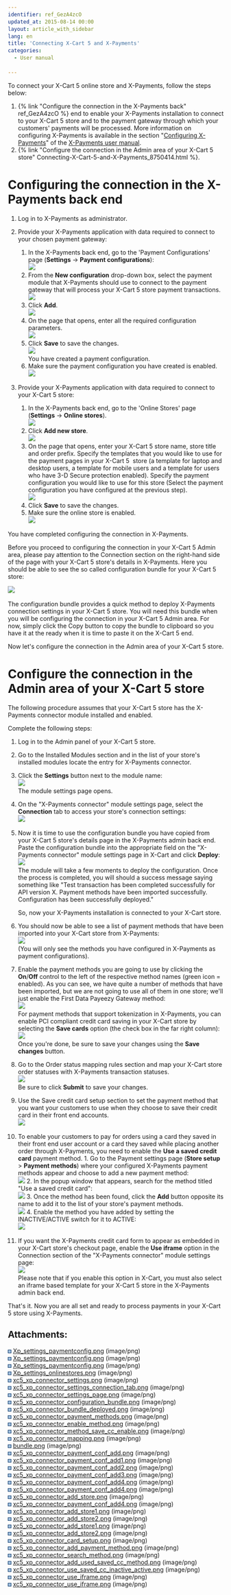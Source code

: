 ```yaml
---
identifier: ref_GezA4zcO
updated_at: 2015-08-14 00:00
layout: article_with_sidebar
lang: en
title: 'Connecting X-Cart 5 and X-Payments'
categories:
  - User manual

---
```



To connect your X-Cart 5 online store and X-Payments, follow the steps below:

1.  {% link "Configure the connection in the X-Payments back" ref_GezA4zcO %} end to enable your X-Payments installation to connect to your X-Cart 5 store and to the payment gateway through which your customers' payments will be processed. More information on configuring X-Payments is available in the section "[Configuring X-Payments](http://www.x-payments.com/help1/X-Payments:User_manual#ConfiguringXPayments "X-Payments:User manual")" of the [X-Payments user manual](http://www.x-payments.com/help1/X-Payments:User_manual "X-Payments:User manual").
2.  {% link "Configure the connection in the Admin area of your X-Cart 5 store" Connecting-X-Cart-5-and-X-Payments_8750414.html %}.

# Configuring the connection in the X-Payments back end

1.  Log in to X-Payments as administrator.  

2.  Provide your X-Payments application with data required to connect to your chosen payment gateway:
    1.  In the X-Payments back end, go to the 'Payment Configurations' page (**Settings** -> **Payment configurations**):  
        ![]({{site.baseurl}}/attachments/8750414/8719141.png?effects=drop-shadow)
    2.  From the **New configuration** drop-down box, select the payment module that X-Payments should use to connect to the payment gateway that will process your X-Cart 5 store payment transactions.  
        ![]({{site.baseurl}}/attachments/8750414/8719173.png?effects=drop-shadow)
    3.  Click **Add**.  
        ![]({{site.baseurl}}/attachments/8750414/8719174.png?effects=drop-shadow)
    4.  On the page that opens, enter all the required configuration parameters.  
        ![]({{site.baseurl}}/attachments/8750414/8719175.png?effects=drop-shadow)
    5.  Click **Save** to save the changes.   
        ![]({{site.baseurl}}/attachments/8750414/8719176.png?effects=drop-shadow)  
        You have created a payment configuration.
    6.  Make sure the payment configuration you have created is enabled.  
        ![]({{site.baseurl}}/attachments/8750414/8719177.png?effects=drop-shadow)  

3.  Provide your X-Payments application with data required to connect to your X-Cart 5 store:
    1.  In the X-Payments back end, go to the 'Online Stores' page (**Settings** -> **Online stores**).  
        ![]({{site.baseurl}}/attachments/8750414/8719162.png?effects=drop-shadow)
    2.  Click **Add new store**.  
        ![]({{site.baseurl}}/attachments/8750414/8719179.png?effects=drop-shadow)
    3.  On the page that opens, enter your X-Cart 5 store name, store title and order prefix. Specify the templates that you would like to use for the payment pages in your X-Cart 5  store (a template for laptop and desktop users, a template for mobile users and a template for users who have 3-D Secure protection enabled). Specify the payment configuration you would like to use for this store (Select the payment configuration you have configured at the previous step).  
        ![]({{site.baseurl}}/attachments/8750414/8719181.png?effects=drop-shadow)
    4.  Click **Save** to save the changes.
    5.  Make sure the online store is enabled.  
        ![]({{site.baseurl}}/attachments/8750414/8719182.png?effects=drop-shadow)  

You have completed configuring the connection in X-Payments.

Before you proceed to configuring the connection in your X-Cart 5 Admin area, please pay attention to the Connection section on the right-hand side of the page with your X-Cart 5 store's details in X-Payments. Here you should be able to see the so called configuration bundle for your X-Cart 5 store:

![]({{site.baseurl}}/attachments/8750414/8719172.png?effects=drop-shadow)

The configuration bundle provides a quick method to deploy X-Payments connection settings in your X-Cart 5 store. You will need this bundle when you will be configuring the connection in your X-Cart 5 Admin area. For now, simply click the Copy button to copy the bundle to clipboard so you have it at the ready when it is time to paste it on the X-Cart 5 end.

Now let's configure the connection in the Admin area of your X-Cart 5 store.

# Configure the connection in the Admin area of your X-Cart 5 store

The following procedure assumes that your X-Cart 5 store has the X-Payments connector module installed and enabled.

Complete the following steps:

1.  Log in to the Admin panel of your X-Cart 5 store.
2.  Go to the Installed Modules section and in the list of your store's installed modules locate the entry for X-Payments connector. 
3.  Click the **Settings** button next to the module name:  
    ![]({{site.baseurl}}/attachments/8750414/8719163.png?effects=drop-shadow)  
    The module settings page opens.  

4.  On the "X-Payments connector" module settings page, select the **Connection** tab to access your store's connection settings:  
    ![]({{site.baseurl}}/attachments/8750414/8719164.png?effects=drop-shadow)
5.  Now it is time to use the configuration bundle you have copied from your X-Cart 5 store's details page in the X-Payments admin back end. Paste the configuration bundle into the appropriate field on the "X-Payments connector" module settings page in X-Cart and click **Deploy**:  
    ![]({{site.baseurl}}/attachments/8750414/8719166.png?effects=drop-shadow)  
    The module will take a few moments to deploy the configuration. Once the process is completed, you will should a success message saying something like "Test transaction has been completed successfully for API version X. Payment methods have been imported successfully. Configuration has been successfully deployed."  

    So, now your X-Payments installation is connected to your X-Cart store.   

6.  You should now be able to see a list of payment methods that have been imported into your X-Cart store from X-Payments:  
    ![]({{site.baseurl}}/attachments/8750414/8719168.png?effects=drop-shadow)  
    (You will only see the methods you have configured in X-Payments as payment configurations).   

7.  Enable the payment methods you are going to use by clicking the **On**/**Off** control to the left of the respective method names (green icon = enabled). As you can see, we have quite a number of methods that have been imported, but we are not going to use all of them in one store; we'll just enable the First Data Payeezy Gateway method:  
    ![]({{site.baseurl}}/attachments/8750414/8719169.png?effects=drop-shadow)  
    For payment methods that support tokenization in X-Payments, you can enable PCI compliant credit card saving in your X-Cart store by selecting the **Save cards** option (the check box in the far right column):  
    ![]({{site.baseurl}}/attachments/8750414/8719170.png?effects=drop-shadow)  
    Once you're done, be sure to save your changes using the **Save changes** button.  

8.  Go to the Order status mapping rules section and map your X-Cart store order statuses with X-Payments transaction statuses.  
    ![]({{site.baseurl}}/attachments/8750414/8719171.png?effects=drop-shadow)  
    Be sure to click **Submit** to save your changes.  

9.  Use the Save credit card setup section to set the payment method that you want your customers to use when they choose to save their credit card in their front end accounts.  
    ![]({{site.baseurl}}/attachments/8750414/8719185.png?effects=drop-shadow)
10.  To enable your customers to pay for orders using a card they saved in their front end user account or a card they saved while placing another order through X-Payments, you need to enable the **Use a saved credit card** payment method.
    1.  Go to the Payment settings page (**Store setup** > **Payment methods**) where your configured X-Payments payment methods appear and choose to add a new payment method:  
        ![]({{site.baseurl}}/attachments/8750414/8719186.png?effects=drop-shadow)
    2.  In the popup window that appears, search for the method titled "Use a saved credit card":  
        ![]({{site.baseurl}}/attachments/8750414/8719187.png?effects=drop-shadow)
    3.  Once the method has been found, click the **Add** button opposite its name to add it to the list of your store's payment methods.  
        ![]({{site.baseurl}}/attachments/8750414/8719188.png?effects=drop-shadow)
    4.  Enable the method you have added by setting the INACTIVE/ACTIVE switch for it to ACTIVE:  
        ![]({{site.baseurl}}/attachments/8750414/8719189.png?effects=drop-shadow)
11.  If you want the X-Payments credit card form to appear as embedded in your X-Cart store's checkout page, enable the **Use iframe** option in the Connection section of the "X-Payments connector" module settings page:  
    ![]({{site.baseurl}}/attachments/8750414/8719190.png?effects=drop-shadow)  
    Please note that if you enable this option in X-Cart, you must also select an iframe based template for your X-Cart 5 store in the X-Payments admin back end.  

That's it. Now you are all set and ready to process payments in your X-Cart 5 store using X-Payments.

## Attachments:

![](images/icons/bullet_blue.gif) [Xp_settings_paymentconfig.png]({{site.baseurl}}/attachments/8750414/8719160.png) (image/png)  
![](images/icons/bullet_blue.gif) [Xp_settings_paymentconfig.png]({{site.baseurl}}/attachments/8750414/8719161.png) (image/png)  
![](images/icons/bullet_blue.gif) [Xp_settings_paymentconfig.png]({{site.baseurl}}/attachments/8750414/8719141.png) (image/png)  
![](images/icons/bullet_blue.gif) [Xp_settings_onlinestores.png]({{site.baseurl}}/attachments/8750414/8719162.png) (image/png)  
![](images/icons/bullet_blue.gif) [xc5_xp_connector_settings.png]({{site.baseurl}}/attachments/8750414/8719163.png) (image/png)  
![](images/icons/bullet_blue.gif) [xc5_xp_connector_settings_connection_tab.png]({{site.baseurl}}/attachments/8750414/8719164.png) (image/png)  
![](images/icons/bullet_blue.gif) [xc5_xp_connector_settings_page.png]({{site.baseurl}}/attachments/8750414/8719165.png) (image/png)  
![](images/icons/bullet_blue.gif) [xc5_xp_connector_configuration_bundle.png]({{site.baseurl}}/attachments/8750414/8719166.png) (image/png)  
![](images/icons/bullet_blue.gif) [xc5_xp_connector_bundle_deployed.png]({{site.baseurl}}/attachments/8750414/8719167.png) (image/png)  
![](images/icons/bullet_blue.gif) [xc5_xp_connector_payment_methods.png]({{site.baseurl}}/attachments/8750414/8719168.png) (image/png)  
![](images/icons/bullet_blue.gif) [xc5_xp_connector_enable_method.png]({{site.baseurl}}/attachments/8750414/8719169.png) (image/png)  
![](images/icons/bullet_blue.gif) [xc5_xp_connector_method_save_cc_enable.png]({{site.baseurl}}/attachments/8750414/8719170.png) (image/png)  
![](images/icons/bullet_blue.gif) [xc5_xp_connector_mapping.png]({{site.baseurl}}/attachments/8750414/8719171.png) (image/png)  
![](images/icons/bullet_blue.gif) [bundle.png]({{site.baseurl}}/attachments/8750414/8719172.png) (image/png)  
![](images/icons/bullet_blue.gif) [xc5_xp_connector_payment_conf_add.png]({{site.baseurl}}/attachments/8750414/8719173.png) (image/png)  
![](images/icons/bullet_blue.gif) [xc5_xp_connector_payment_conf_add1.png]({{site.baseurl}}/attachments/8750414/8719174.png) (image/png)  
![](images/icons/bullet_blue.gif) [xc5_xp_connector_payment_conf_add2.png]({{site.baseurl}}/attachments/8750414/8719175.png) (image/png)  
![](images/icons/bullet_blue.gif) [xc5_xp_connector_payment_conf_add3.png]({{site.baseurl}}/attachments/8750414/8719176.png) (image/png)  
![](images/icons/bullet_blue.gif) [xc5_xp_connector_payment_conf_add4.png]({{site.baseurl}}/attachments/8750414/8719178.png) (image/png)  
![](images/icons/bullet_blue.gif) [xc5_xp_connector_payment_conf_add4.png]({{site.baseurl}}/attachments/8750414/8719180.png) (image/png)  
![](images/icons/bullet_blue.gif) [xc5_xp_connector_add_store.png]({{site.baseurl}}/attachments/8750414/8719179.png) (image/png)  
![](images/icons/bullet_blue.gif) [xc5_xp_connector_payment_conf_add4.png]({{site.baseurl}}/attachments/8750414/8719177.png) (image/png)  
![](images/icons/bullet_blue.gif) [xc5_xp_connector_add_store1.png]({{site.baseurl}}/attachments/8750414/8719183.png) (image/png)  
![](images/icons/bullet_blue.gif) [xc5_xp_connector_add_store2.png]({{site.baseurl}}/attachments/8750414/8719184.png) (image/png)  
![](images/icons/bullet_blue.gif) [xc5_xp_connector_add_store1.png]({{site.baseurl}}/attachments/8750414/8719181.png) (image/png)  
![](images/icons/bullet_blue.gif) [xc5_xp_connector_add_store2.png]({{site.baseurl}}/attachments/8750414/8719182.png) (image/png)  
![](images/icons/bullet_blue.gif) [xc5_xp_connector_card_setup.png]({{site.baseurl}}/attachments/8750414/8719185.png) (image/png)  
![](images/icons/bullet_blue.gif) [xc5_xp_connector_add_payment_method.png]({{site.baseurl}}/attachments/8750414/8719186.png) (image/png)  
![](images/icons/bullet_blue.gif) [xc5_xp_connector_search_method.png]({{site.baseurl}}/attachments/8750414/8719187.png) (image/png)  
![](images/icons/bullet_blue.gif) [xc5_xp_connector_add_used_saved_cc_method.png]({{site.baseurl}}/attachments/8750414/8719188.png) (image/png)  
![](images/icons/bullet_blue.gif) [xc5_xp_connector_use_saved_cc_inactive_active.png]({{site.baseurl}}/attachments/8750414/8719189.png) (image/png)  
![](images/icons/bullet_blue.gif) [xc5_xp_connector_use_iframe.png]({{site.baseurl}}/attachments/8750414/8719191.png) (image/png)  
![](images/icons/bullet_blue.gif) [xc5_xp_connector_use_iframe.png]({{site.baseurl}}/attachments/8750414/8719190.png) (image/png)